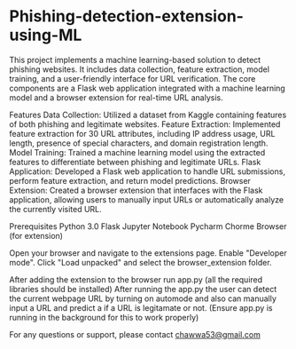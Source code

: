 # Phishing-detection-extension-using-ML

This project implements a machine learning-based solution to detect phishing websites. It includes data collection, feature extraction, model training, and a user-friendly interface for URL verification. The core components are a Flask web application integrated with a machine learning model and a browser extension for real-time URL analysis.

Features
Data Collection: Utilized a dataset from Kaggle containing features of both phishing and legitimate websites.
Feature Extraction: Implemented feature extraction for 30 URL attributes, including IP address usage, URL length, presence of special characters, and domain registration length.
Model Training: Trained a machine learning model using the extracted features to differentiate between phishing and legitimate URLs.
Flask Application: Developed a Flask web application to handle URL submissions, perform feature extraction, and return model predictions.
Browser Extension: Created a browser extension that interfaces with the Flask application, allowing users to manually input URLs or automatically analyze the currently visited URL.

Prerequisites
Python 3.0
Flask
Jupyter Notebook
Pycharm 
Chorme Browser (for extension)

Open your browser and navigate to the extensions page.
Enable "Developer mode".
Click "Load unpacked" and select the browser_extension folder.

After adding the extension to the browser run app.py (all the required libraries should be installed)
After running the app.py the user can detect the current webpage URL by turning on automode and also can manually input a URL and predict a if a URL is legitamate or not.
(Ensure app.py is running in the background for this to work properly)


For any questions or support, please contact chawwa53@gmail.com

